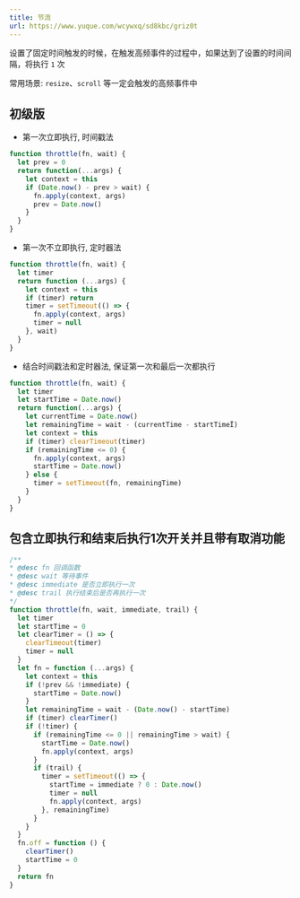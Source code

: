 ```yaml
---
title: 节流
url: https://www.yuque.com/wcywxq/sd8kbc/griz0t
---
```


设置了固定时间触发的时候，在触发高频事件的过程中，如果达到了设置的时间间隔，将执行 `1` 次

常用场景: `resize`、`scroll` 等一定会触发的高频事件中 <a name="WuORS"></a>

## 初级版

- 第一次立即执行, 时间戳法

```javascript
function throttle(fn, wait) {
  let prev = 0
  return function(...args) {
    let context = this
    if (Date.now() - prev > wait) {
      fn.apply(context, args)
      prev = Date.now()
    }
  }
}
```

- 第一次不立即执行, 定时器法

```javascript
function throttle(fn, wait) {
  let timer
  return function (...args) {
    let context = this
    if (timer) return
    timer = setTimeout(() => {
      fn.apply(context, args)
      timer = null
    }, wait)
  }
}
```

- 结合时间戳法和定时器法, 保证第一次和最后一次都执行

```javascript
function throttle(fn, wait) {
  let timer
  let startTime = Date.now()
  return function(...args) {
    let currentTime = Date.now()
    let remainingTime = wait - (currentTime - startTimeÏ)
    let context = this
    if (timer) clearTimeout(timer)
    if (remainingTime <= 0) {
      fn.apply(context, args)
      startTime = Date.now()
    } else {
      timer = setTimeout(fn, remainingTime)
    }
  }                
}
```

<a name="Dv6Kz"></a>

## 包含立即执行和结束后执行1次开关并且带有取消功能

```javascript
/**
* @desc fn 回调函数
* @desc wait 等待事件
* @desc immediate 是否立即执行一次
* @desc trail 执行结束后是否再执行一次
*/
function throttle(fn, wait, immediate, trail) {
  let timer
  let startTime = 0
  let clearTimer = () => {
    clearTimeout(timer)
    timer = null
  }
  let fn = function (...args) {
    let context = this
    if (!prev && !immediate) {
      startTime = Date.now()
    }
    let remainingTime = wait - (Date.now() - startTime)
    if (timer) clearTimer()
    if (!timer) {
      if (remainingTime <= 0 || remainingTime > wait) {
        startTime = Date.now()
        fn.apply(context, args)
      }
      if (trail) {
        timer = setTimeout(() => {
          startTime = immediate ? 0 : Date.now()
          timer = null
          fn.apply(context, args)
        }, remainingTime)
      }
    }
  }
  fn.off = function () {
    clearTimer()
    startTime = 0
  }
  return fn
}
```
